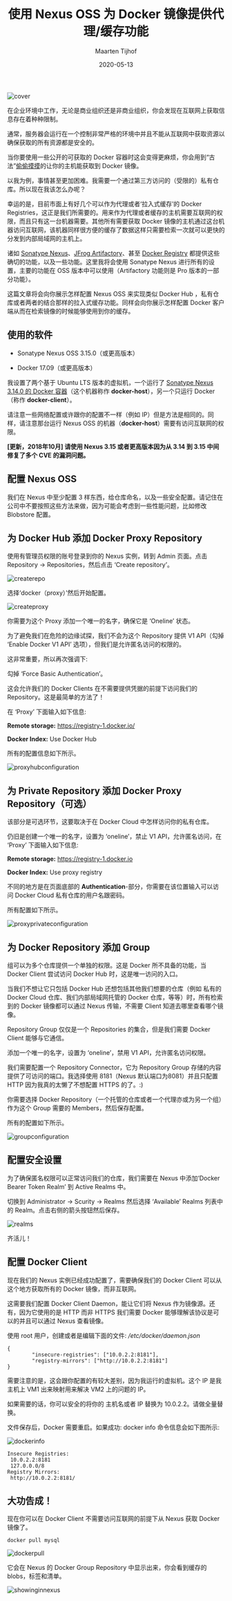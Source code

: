 ﻿---
title: 使用 Nexus OSS 为 Docker 镜像提供代理/缓存功能  
date: 2020-05-13  
description:   通过具体操作步骤讲解了如何使用 Nexus OSS 作为中间仓库获取互联网上的 Docker 镜像
author: Maarten Tijhof  
poster: cover.jpg  
translator: 0N0thing  
original: https://mtijhof.wordpress.com/2018/07/23/using-nexus-oss-as-a-proxy-cache-for-docker-images/  
tags: 
- Nexus OSS
- Docker
---

![cover](cover.jpg)

在企业环境中工作，无论是商业组织还是非商业组织，你会发现在互联网上获取信息存在着种种限制。

通常，服务器会运行在一个控制非常严格的环境中并且不能从互联网中获取资源以确保获取的所有资源都是安全的。

当你要使用一些公开的可获取的 Docker 容器时这会变得更麻烦，你会用到“古法”[偷偷摸摸](https://en.wikipedia.org/wiki/Sneakernet)的让你的主机能获取到 Docker 镜像。

以我为例，事情甚至更加困难。我需要一个通过第三方访问的（受限的）私有仓库。所以现在我该怎么办呢？

幸运的是，目前市面上有好几个可以作为代理或者‘拉入式缓存’的 Docker Registries，这正是我们所需要的。用来作为代理或者缓存的主机需要互联网的权限，而且只有这一台机器需要。其他所有需要获取 Docker 镜像的主机通过这台机器访问互联网，该机器同样很方便的缓存了数据这样只需要检索一次就可以更快的分发到内部局域网的主机上。

诸如 [Sonatype Nexus](https://www.sonatype.com/nexus-repository-sonatype)、[JFrog Artifactory](https://jfrog.com/artifactory/)、甚至 [Docker Registry](https://docs.docker.com/registry/) 都提供这些确切的功能，以及一些功能。这里我将会使用 Sonatype Nexus 进行所有的设置，主要的功能在 OSS 版本中可以使用（Artifactory 功能则是 Pro 版本的一部分功能）。

这篇文章将会向你展示怎样配置 Nexus OSS 来实现类似 Docker Hub ，私有仓库或者两者的结合那样的拉入式缓存功能。同样会向你展示怎样配置 Docker 客户端从而在检索镜像的时候能够使用到你的缓存。

## 使用的软件

- Sonatype Nexus OSS 3.15.0（或更高版本）

- Docker 17.09（或更高版本）

我设置了两个基于 Ubuntu LTS 版本的虚拟机，一个运行了 [Sonatype Nexus 3.14.0 的 Docker 容器](https://hub.docker.com/r/sonatype/nexus3/)（这个机器称作 **docker-host**），另一个只运行 Docker（称作 **docker-client**）。

请注意一些网络配置或许跟你的配置不一样（例如 IP）但是方法是相同的。同样，请注意那台运行 Nexus OSS 的机器（**docker-host**）需要有访问互联网的权限。

**[更新，2018年10月] 请使用 Nexus 3.15 或者更高版本因为从 3.14 到 3.15 中间修复了多个 CVE 的漏洞问题。**

## 配置 Nexus OSS

我们在 Nexus 中至少配置 3 样东西，给仓库命名，以及一些安全配置。请记住在公司中不要按照这些方法来做，因为可能会考虑到一些性能问题，比如修改  Blobstore 配置。

## 为 Docker Hub 添加 Docker Proxy Repository

使用有管理员权限的账号登录到你的 Nexus 实例，转到 Admin 页面。点击  Repository -> Repositories，然后点击 ‘Create repository’。

![createrepo](createrepo.png)

选择‘docker（proxy）’然后开始配置。

![createproxy](createproxy.png)

你需要为这个 Proxy 添加一个唯一的名字，确保它是 ‘Oneline’ 状态。

为了避免我们在危险的边缘试探，我们不会为这个 Repository 提供 V1 API（勾掉 ‘Enable Docker V1 API’ 选项），但我们是允许匿名访问的权限的。

这非常重要，所以再次强调下:

勾掉 ‘Force Basic Authentication’。

这会允许我们的 Docker Clients 在不需要提供凭据的前提下访问我们的 Repository。这是最简单的方法了！

在 ‘Proxy’ 下面输入如下信息:

**Remote storage:** https://registry-1.docker.io/

**Docker Index:** Use Docker Hub

所有的配置信息如下所示。

![proxyhubconfiguration](proxyhubconfiguration.png)

## 为 Private Repository 添加 Docker Proxy Repository（可选）

该部分是可选环节，这要取决于在 Docker Cloud 中怎样访问你的私有仓库。

仍旧是创建一个唯一的名字，设置为 ‘oneline’，禁止 V1 API，允许匿名访问，在 ‘Proxy’ 下面输入如下信息:

**Remote storage:** https://registry-1.docker.io

**Docker Index:** Use proxy registry

不同的地方是在页面底部的 **Authentication**-部分，你需要在该位置输入可以访问 Docker Cloud 私有仓库的用户名跟密码。

所有配置如下所示。

![proxyprivateconfiguration](proxyprivateconfiguration.png)

## 为 Docker Repository 添加 Group
组可以为多个仓库提供一个单独的权限。这是 Docker 所不具备的功能，当 Docker Client 尝试访问 Docker Hub 时，这是唯一访问的入口。

当我们不想让它只包括 Docker Hub 还想包括其他我们想要的仓库（例如 私有的 Docker Cloud 仓库、我们内部局域网托管的 Docker 仓库，等等）时，所有检索到的 Docker 镜像都可以通过 Nexus 传输，不需要 Client 知道去哪里查看哪个镜像。

Repository Group 仅仅是一个 Repositories 的集合，但是我们需要 Docker Client 能够与它通信。

添加一个唯一的名字，设置为 ‘oneline’，禁用 V1 API，允许匿名访问权限。

我们需要配置一个 Repository Connector，它为 Repository Group 存储的内容提供了可访问的端口。我选择使用 8181（Nexus 默认端口为8081）并且只配置 HTTP 因为我真的太懒了不想配置 HTTPS 的了。:)

你需要选择 Docker Repository（一个托管的仓库或者一个代理亦或为另一个组）作为这个 Group 需要的 Members，然后保存配置。

所有的配置如下所示。

![groupconfiguration](groupconfiguration.png)

## 配置安全设置
为了确保匿名权限可以正常访问我们的仓库，我们需要在 Nexus 中添加‘Docker Bearer Token Realm’ 到 Active Realms 中。

切换到 Administrator -> Scurity -> Realms 然后选择 ‘Available’ Realms 列表中的 Realm。点击右侧的箭头按钮然后保存。

![realms](realms.png)

齐活儿！

## 配置 Docker Client
现在我们的 Nexus 实例已经成功配置了，需要确保我们的 Docker Client 可以从这个地方获取所有的 Docker 镜像，而非互联网。

这需要我们配置 Docker Client Daemon，能让它们将 Nexus 作为镜像源。还有，因为它使用的是 HTTP 而非 HTTPS 我们需要 Docker 能够理解该协议是可以的并且可以通过 Nexus 查看镜像。

使用 root 用户，创建或者是编辑下面的文件: */etc/docker/daemon.json*

```
{
        "insecure-registries": ["10.0.2.2:8181"],
        "registry-mirrors": ["http://10.0.2.2:8181"]
}
```

需要注意的是，这会跟你配置的有较大差别，因为我运行的虚拟机。这个 IP 是我主机上 VM1 出来映射用来解决 VM2 上的问题的 IP。

如果需要的话，你可以安全的将你的 主机名或者 IP 替换为 10.0.2.2。请做全量替换。

文件保存后，Docker 需要重启。如果成功: docker info 命令信息会如下图所示:

![dockerinfo](dockerinfo.png)

```
Insecure Registries:
 10.0.2.2:8181
 127.0.0.0/8
Registry Mirrors:
 http://10.0.2.2:8181/
```

## 大功告成！
现在你可以在 Docker Client 不需要访问互联网的前提下从 Nexus 获取 Docker 镜像了。

```
docker pull mysql
```

![dockerpull](dockerpull.png)

它会在 Nexus 的 Docker Group Repository 中显示出来，你会看到缓存的 blobs，标签和清单。

![showinginnexus](showinginnexus.png)
